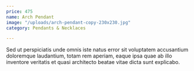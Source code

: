```yaml
---
price: 475
name: Arch Pendant
image: "/uploads/arch-pendant-copy-230x230.jpg"
category: Pendants & Necklaces

---
```

Sed ut perspiciatis unde omnis iste natus error sit voluptatem accusantium doloremque laudantium, totam rem aperiam, eaque ipsa quae ab illo inventore veritatis et quasi architecto beatae vitae dicta sunt explicabo.